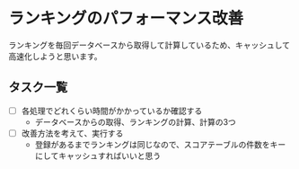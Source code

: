 # ランキングのパフォーマンス改善

ランキングを毎回データベースから取得して計算しているため、キャッシュして高速化しようと思います。

## タスク一覧

- [ ] 各処理でどれくらい時間がかかっているか確認する
  - データベースからの取得、ランキングの計算、計算の3つ
- [ ] 改善方法を考えて、実行する
  - 登録があるまでランキングは同じなので、スコアテーブルの件数をキーにしてキャッシュすればいいと思う
